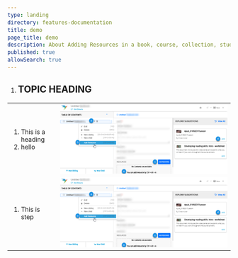 ```yaml
---
type: landing
directory: features-documentation
title: demo
page_title: demo
description: About Adding Resources in a book, course, collection, study material, and lesson plan 
published: true
allowSearch: true
---
```


<table border="0">
 <ol>
    <li><h2>TOPIC HEADING</h2></li>
 </ol>
  <tr>
    <td>
        <ol>
        <li>This is a heading </li>
        <li>hello</li>
        </ol>
   </td>
    <td><img src="features-documentation/images/add_resources.png"></td>
  </tr>
  <tr>
    <td>
        <ol>
        <li>This is step  </li>
        </ol>
   </td>
    <td border="0"><img src="features-documentation/images/add_resources.png"></td>
  </tr>
  </table>
  
